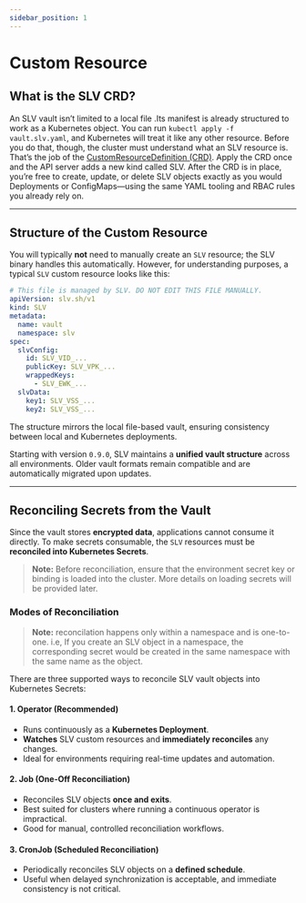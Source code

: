 ```yaml
---
sidebar_position: 1
---
```


# Custom Resource

## What is the SLV CRD?
An SLV vault isn’t limited to a local file .Its manifest is already structured to work as a Kubernetes object. You can run `kubectl apply -f vault.slv.yaml`, and Kubernetes will treat it like any other resource. Before you do that, though, the cluster must understand what an SLV resource is. That’s the job of the [CustomResourceDefinition (CRD)](https://github.com/amagioss/slv/blob/main/internal/k8s/config/crd/bases/slv.sh_slvs.yaml). Apply the CRD once and the API server adds a new kind called SLV. After the CRD is in place, you’re free to create, update, or delete SLV objects exactly as you would Deployments or ConfigMaps—using the same YAML tooling and RBAC rules you already rely on.

---

## Structure of the Custom Resource
You will typically **not** need to manually create an `SLV` resource; the SLV binary handles this automatically. However, for understanding purposes, a typical `SLV` custom resource looks like this:

```yaml
# This file is managed by SLV. DO NOT EDIT THIS FILE MANUALLY.
apiVersion: slv.sh/v1
kind: SLV
metadata:
  name: vault
  namespace: slv
spec:
  slvConfig:
    id: SLV_VID_...
    publicKey: SLV_VPK_...
    wrappedKeys:
      - SLV_EWK_...
  slvData:
    key1: SLV_VSS_...
    key2: SLV_VSS_...
```

The structure mirrors the local file-based vault, ensuring consistency between local and Kubernetes deployments.

Starting with version `0.9.0`, SLV maintains a **unified vault structure** across all environments. Older vault formats remain compatible and are automatically migrated upon updates.

---

## Reconciling Secrets from the Vault

Since the vault stores **encrypted data**, applications cannot consume it directly. To make secrets consumable, the `SLV` resources must be **reconciled into Kubernetes Secrets**.

> **Note:** Before reconciliation, ensure that the environment secret key or binding is loaded into the cluster. More details on loading secrets will be provided later.

### Modes of Reconciliation

> **Note:** reconcilation happens only within a namespace and is one-to-one. i.e, If you create an SLV object in a namespace, the corresponding secret would be created in the same namespace with the same name as the object.


There are three supported ways to reconcile SLV vault objects into Kubernetes Secrets:

#### 1. Operator (Recommended)
- Runs continuously as a **Kubernetes Deployment**.
- **Watches** SLV custom resources and **immediately reconciles** any changes.
- Ideal for environments requiring real-time updates and automation.

#### 2. Job (One-Off Reconciliation)
- Reconciles SLV objects **once and exits**.
- Best suited for clusters where running a continuous operator is impractical.
- Good for manual, controlled reconciliation workflows.

#### 3. CronJob (Scheduled Reconciliation)
- Periodically reconciles SLV objects on a **defined schedule**.
- Useful when delayed synchronization is acceptable, and immediate consistency is not critical.



